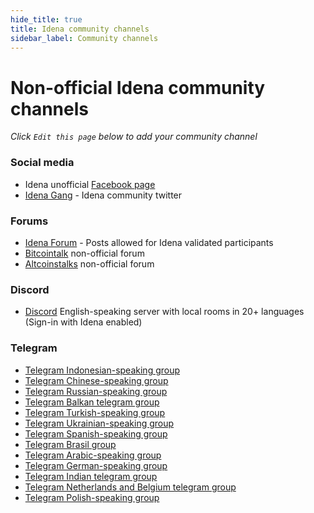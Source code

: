 ```yaml
---
hide_title: true
title: Idena community channels
sidebar_label: Community channels
---
```


# Non-official Idena community channels

_Click `Edit this page` below to add your community channel_

### Social media

- Idena unofficial [Facebook page](https://www.facebook.com/idenanetwork)
- [Idena Gang](https://twitter.com/IdenaGang) - Idena community twitter

### Forums

- [Idena Forum](https://discuss.idena.website/) - Posts allowed for Idena validated participants
- [Bitcointalk](https://bitcointalk.org/index.php?topic=5194871.new#new) non-official forum
- [Altcoinstalks](https://www.altcoinstalks.com/index.php?topic=185607.0) non-official forum

### Discord

- [Discord](https://discord.gg/8BusRj7) English-speaking server with local rooms in 20+ languages (Sign-in with Idena enabled)

### Telegram

- [Telegram Indonesian-speaking group](https://t.me/idena_indonesia)
- [Telegram Chinese-speaking group](https://t.me/idena_cn)
- [Telegram Russian-speaking group](https://t.me/Idena_RU)
- [Telegram Balkan telegram group](https://t.me/idenabalkan)
- [Telegram Turkish-speaking group](https://t.me/Idena_Turkiye)
- [Telegram Ukrainian-speaking group](https://t.me/idena_ukraine)
- [Telegram Spanish-speaking group](https://t.me/idenaespaniol)
- [Telegram Brasil group](https://t.me/idenabrasil)
- [Telegram Arabic-speaking group](https://t.me/IdenaArabic)
- [Telegram German-speaking group](https://t.me/idenagermany)
- [Telegram Indian telegram group](https://t.me/idena_india)
- [Telegram Netherlands and Belgium telegram group](https://t.me/idenanederlandbelgie)
- [Telegram Polish-speaking group](https://t.me/idenapl)
